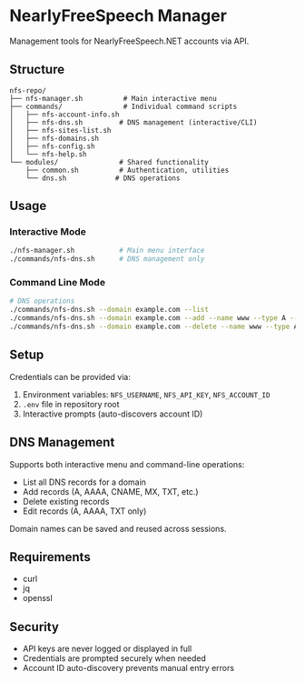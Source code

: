# NearlyFreeSpeech Manager

Management tools for NearlyFreeSpeech.NET accounts via API.

## Structure

```
nfs-repo/
├── nfs-manager.sh          # Main interactive menu
├── commands/               # Individual command scripts
│   ├── nfs-account-info.sh
│   ├── nfs-dns.sh         # DNS management (interactive/CLI)
│   ├── nfs-sites-list.sh
│   ├── nfs-domains.sh
│   ├── nfs-config.sh
│   └── nfs-help.sh
└── modules/               # Shared functionality
    ├── common.sh          # Authentication, utilities
    └── dns.sh            # DNS operations
```

## Usage

### Interactive Mode
```bash
./nfs-manager.sh           # Main menu interface
./commands/nfs-dns.sh      # DNS management only
```

### Command Line Mode
```bash
# DNS operations
./commands/nfs-dns.sh --domain example.com --list
./commands/nfs-dns.sh --domain example.com --add --name www --type A --data 1.2.3.4
./commands/nfs-dns.sh --domain example.com --delete --name www --type A --data 1.2.3.4
```

## Setup

Credentials can be provided via:
1. Environment variables: `NFS_USERNAME`, `NFS_API_KEY`, `NFS_ACCOUNT_ID`
2. `.env` file in repository root
3. Interactive prompts (auto-discovers account ID)

## DNS Management

Supports both interactive menu and command-line operations:
- List all DNS records for a domain
- Add records (A, AAAA, CNAME, MX, TXT, etc.)
- Delete existing records
- Edit records (A, AAAA, TXT only)

Domain names can be saved and reused across sessions.

## Requirements

- curl
- jq
- openssl

## Security

- API keys are never logged or displayed in full
- Credentials are prompted securely when needed
- Account ID auto-discovery prevents manual entry errors